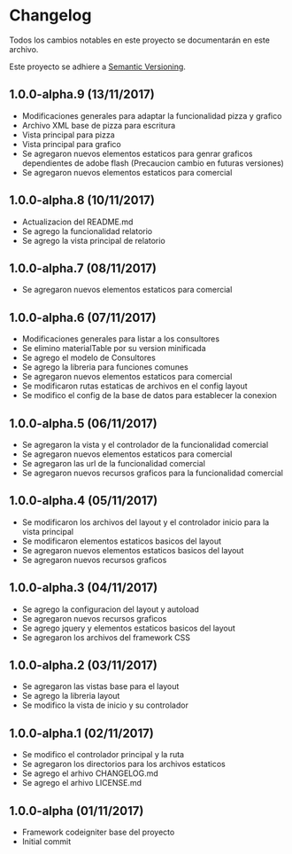 # Changelog
Todos los cambios notables en este proyecto se documentarán en este archivo.

Este proyecto se adhiere a [Semantic Versioning](http://semver.org/spec/v2.0.0.html).

## 1.0.0-alpha.9 (13/11/2017)
- Modificaciones generales para adaptar la funcionalidad pizza y grafico
- Archivo XML base de pizza para escritura
- Vista principal para pizza
- Vista principal para grafico
- Se agregaron nuevos elementos estaticos para genrar graficos dependientes de adobe flash (Precaucion cambio en futuras versiones)
- Se agregaron nuevos elementos estaticos para comercial

## 1.0.0-alpha.8 (10/11/2017)
- Actualizacion del README.md
- Se agrego la funcionalidad relatorio
- Se agrego la vista principal de relatorio

## 1.0.0-alpha.7 (08/11/2017)
- Se agregaron nuevos elementos estaticos para comercial

## 1.0.0-alpha.6 (07/11/2017)
- Modificaciones generales para listar a los consultores
- Se elimino materialTable por su version minificada
- Se agrego el modelo de Consultores
- Se agrego la libreria para funciones comunes
- Se agregaron nuevos elementos estaticos para comercial
- Se modificaron rutas estaticas de archivos en el config layout
- Se modifico el config de la base de datos para establecer la conexion

## 1.0.0-alpha.5 (06/11/2017)
- Se agregaron la vista y el controlador de la funcionalidad comercial
- Se agregaron nuevos elementos estaticos para comercial
- Se agregaron las url de la funcionalidad comercial
- Se agregaron nuevos recursos graficos para la funcionalidad comercial

## 1.0.0-alpha.4 (05/11/2017)
- Se modificaron los archivos del layout y el controlador inicio para la vista principal
- Se modificaron elementos estaticos basicos del layout
- Se agregaron nuevos elementos estaticos basicos del layout
- Se agregaron nuevos recursos graficos

## 1.0.0-alpha.3 (04/11/2017)
- Se agrego la configuracion del layout y autoload
- Se agregaron nuevos recursos graficos
- Se agrego jquery y elementos estaticos basicos del layout
- Se agregaron los archivos del framework CSS

## 1.0.0-alpha.2 (03/11/2017)
- Se agregaron las vistas base para el layout
- Se agrego la libreria layout
- Se modifico la vista de inicio y su controlador

## 1.0.0-alpha.1 (02/11/2017)
- Se modifico el controlador principal y la ruta
- Se agregaron los directorios para los archivos estaticos
- Se agrego el arhivo CHANGELOG.md
- Se agrego el arhivo LICENSE.md

## 1.0.0-alpha (01/11/2017)
- Framework codeigniter base del proyecto
- Initial commit